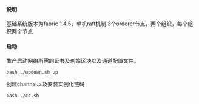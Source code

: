 #### 说明

基础系统版本为fabric 1.4.5，单机raft机制
3个orderer节点，两个组织，每个组织两个节点

#### 启动

生产启动网络所需的证书及创始区块以及通道配置文件。

```shell
bash ./updown.sh up
```

创建channel以及安装实例化链码

```shell
bash ./cc.sh
```


